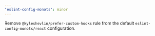 ```yaml
---
'eslint-config-monots': minor
---
```


Remove `@kyleshevlin/prefer-custom-hooks` rule from the default `eslint-config-monots/react` configuration.
